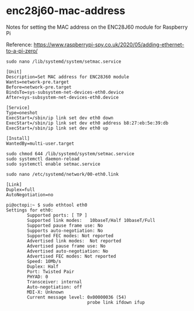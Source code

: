 # enc28j60-mac-address
Notes for setting the MAC address on the ENC28J60 module for Raspberry Pi

Reference: https://www.raspberrypi-spy.co.uk/2020/05/adding-ethernet-to-a-pi-zero/

`sudo nano /lib/systemd/system/setmac.service`

```
[Unit]
Description=Set MAC address for ENC28J60 module
Wants=network-pre.target
Before=network-pre.target
BindsTo=sys-subsystem-net-devices-eth0.device
After=sys-subsystem-net-devices-eth0.device

[Service]
Type=oneshot
ExecStart=/sbin/ip link set dev eth0 down
ExecStart=/sbin/ip link set dev eth0 address b8:27:eb:5e:39:db
ExecStart=/sbin/ip link set dev eth0 up

[Install]
WantedBy=multi-user.target
```


```
sudo chmod 644 /lib/systemd/system/setmac.service
sudo systemctl daemon-reload
sudo systemctl enable setmac.service
```
`sudo nano /etc/systemd/network/00-eth0.link`

```
[Link]
Duplex=full
AutoNegotiation=no
```
```
pi@octopi:~ $ sudo ethtool eth0
Settings for eth0:
        Supported ports: [ TP ]
        Supported link modes:   10baseT/Half 10baseT/Full
        Supported pause frame use: No
        Supports auto-negotiation: No
        Supported FEC modes: Not reported
        Advertised link modes:  Not reported
        Advertised pause frame use: No
        Advertised auto-negotiation: No
        Advertised FEC modes: Not reported
        Speed: 10Mb/s
        Duplex: Half
        Port: Twisted Pair
        PHYAD: 0
        Transceiver: internal
        Auto-negotiation: off
        MDI-X: Unknown
        Current message level: 0x00000036 (54)
                               probe link ifdown ifup

```

